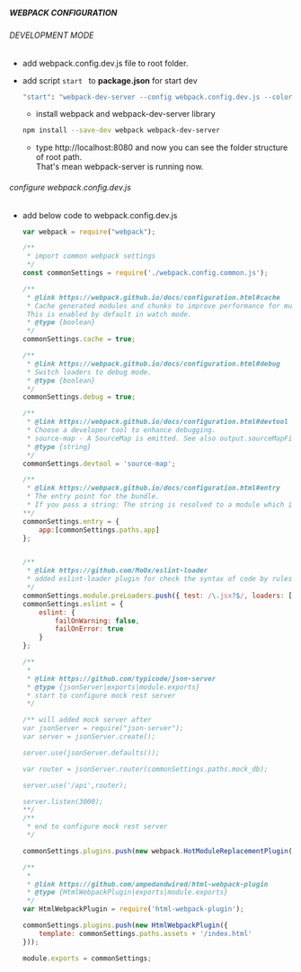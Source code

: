 ##### WEBPACK CONFIGURATION

###### DEVELOPMENT MODE

* add webpack.config.dev.js file to root folder.

* add script     ```start ``` to **package.json** for start dev 
        
    ```sh
    "start": "webpack-dev-server --config webpack.config.dev.js --colors --port 8080"
    ```
    
    
    * install webpack and webpack-dev-server library
    
    ```sh 
    npm install --save-dev webpack webpack-dev-server
    ```
    
    * type http://localhost:8080 and now you can see the folder structure of root path.  
    That's mean webpack-server is running now.


###### configure webpack.config.dev.js
    
* add below code to webpack.config.dev.js   

    ```javascript
    var webpack = require("webpack");
    
    /**
     * import common webpack settings
     */
    const commonSettings = require('./webpack.config.common.js');
    
    /**
     * @link https://webpack.github.io/docs/configuration.html#cache
     * Cache generated modules and chunks to improve performance for multiple incremental builds.
     This is enabled by default in watch mode.
     * @type {boolean}
     */
    commonSettings.cache = true;
    
    /**
     * @link https://webpack.github.io/docs/configuration.html#debug
     * Switch loaders to debug mode.
     * @type {boolean}
     */
    commonSettings.debug = true;
    
    /**
     * @link https://webpack.github.io/docs/configuration.html#devtool
     * Choose a developer tool to enhance debugging.
     * source-map - A SourceMap is emitted. See also output.sourceMapFilename.
     * @type {string}
     */
    commonSettings.devtool = 'source-map';
    
    /**
     * @link https://webpack.github.io/docs/configuration.html#entry
     * The entry point for the bundle.
     * If you pass a string: The string is resolved to a module which is loaded upon startup.
    **/
    commonSettings.entry = {
        app:[commonSettings.paths.app]
    };
    
    
    /**
     * @link https://github.com/MoOx/eslint-loader
     * added eslint-loader plugin for check the syntax of code by rules
     */
    commonSettings.module.preLoaders.push({ test: /\.jsx?$/, loaders: ['eslint'], exclude: /node_modules/ });
    commonSettings.eslint = {
        eslint: {
            failOnWarning: false,
            failOnError: true
        }
    };
    
    /**
     *
     * @link https://github.com/typicode/json-server
     * @type {jsonServer|exports|module.exports}
     * start to configure mock rest server
     */
    
    /** will added mock server after
    var jsonServer = require("json-server");
    var server = jsonServer.create();
    
    server.use(jsonServer.defaults());
    
    var router = jsonServer.router(commonSettings.paths.mock_db);
    
    server.use('/api',router);
    
    server.listen(3000);
    **/
    /**
     * end to configure mock rest server
     */
    
    commonSettings.plugins.push(new webpack.HotModuleReplacementPlugin());
    
    /**
     *
     * @link https://github.com/ampedandwired/html-webpack-plugin
     * @type {HtmlWebpackPlugin|exports|module.exports}
     */
    var HtmlWebpackPlugin = require('html-webpack-plugin');
    
    commonSettings.plugins.push(new HtmlWebpackPlugin({
        template: commonSettings.paths.assets + '/index.html'
    }));
    
    module.exports = commonSettings;

    ```


